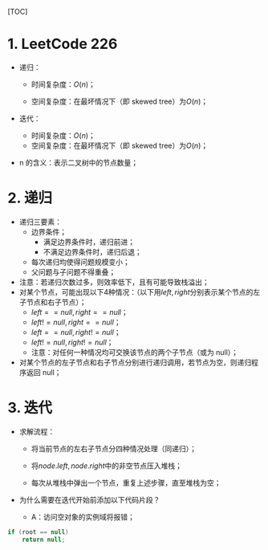 [TOC]



# 1. LeetCode 226

- 递归：

  - 时间复杂度：$O(n)$；

  - 空间复杂度：在最坏情况下（即 skewed tree）为$O(n)$；

- 迭代：

  - 时间复杂度：$O(n)$；
  - 空间复杂度：在最坏情况下（即 skewed tree）为$O(n)$；

- n 的含义：表示二叉树中的节点数量；

# 2. 递归

- 递归三要素：
  - 边界条件；
    - 满足边界条件时，递归前进；
    - 不满足边界条件时，递归后退；
  - 每次递归均使得问题规模变小；
  - 父问题与子问题不得重叠；
- 注意：若递归次数过多，则效率低下，且有可能导致栈溢出；
- 对某个节点，可能出现以下4种情况：（以下用$left,right$分别表示某个节点的左子节点和右子节点）；
  - $left==null,right==null$；
  - $left!=null,right==null$；
  - $left==null,right!=null$；
  - $left!=null,right!=null$；
  - 注意：对任何一种情况均可交换该节点的两个子节点（或为 null）；
- 对某个节点的左子节点和右子节点分别进行递归调用，若节点为空，则递归程序返回 null；



# 3. 迭代

- 求解流程：

  - 将当前节点的左右子节点分四种情况处理（同递归）；

  - 将$node.left,node.right$中的非空节点压入堆栈；

  - 每次从堆栈中弹出一个节点，重复上述步骤，直至堆栈为空；

- 为什么需要在迭代开始前添加以下代码片段？

  - A：访问空对象的实例域将报错；

```java
if (root == null)
    return null;
```
